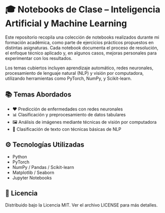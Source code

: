 # 🎓 Notebooks de Clase – Inteligencia Artificial y Machine Learning

Este repositorio recopila una colección de notebooks realizados durante mi formación académica, como parte de ejercicios prácticos propuestos en distintas asignaturas. Cada notebook documenta el proceso de resolución, el enfoque técnico aplicado y, en algunos casos, mejoras personales para experimentar con los resultados.

Los temas cubiertos incluyen aprendizaje automático, redes neuronales, procesamiento de lenguaje natural (NLP) y visión por computadora, utilizando herramientas como PyTorch, NumPy, y Scikit-learn.

## 📚 Temas Abordados
- ❤️ Predicción de enfermedades con redes neuronales  
- 📊 Clasificación y preprocesamiento de datos tabulares  
- 🖼️ Análisis de imágenes mediante técnicas de visión por computadora  
- 📝 Clasificación de texto con técnicas básicas de NLP

## ⚙️ Tecnologías Utilizadas
- Python
- PyTorch  
- NumPy / Pandas / Scikit-learn  
- Matplotlib / Seaborn  
- Jupyter Notebooks

## 📄 Licencia
Distribuido bajo la Licencia MIT. Ver el archivo LICENSE para más detalles.
